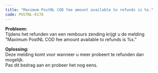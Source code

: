 ```yaml
---
title: "Maximum PostNL COD fee amount available to refunds is %s."
code: POSTNL-0178
---
```


<div class="columnLayout single" data-layout="single">
<div class="cell normal" data-type="normal">
<div class="innerCell">
<p><strong>Probleem:<br></strong>Tijdens het refunden van een rembours zending krijgt u de melding <br>"Maximum PostNL COD fee amount available to refunds is %s."</p>
<p><strong>Oplossing:<br></strong>Deze melding komt voor wanneer u meer probeert te refunden dan mogelijk.<br>Pas dit bedrag aan en probeer het nog eens.</p></div>
</div>
</div>